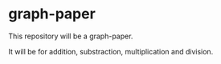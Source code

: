 # graph-paper

This repository will be a graph-paper.

It will be for addition, substraction, multiplication and division.
